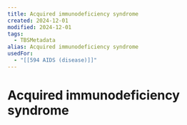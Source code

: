 ```yaml
---
title: Acquired immunodeficiency syndrome
created: 2024-12-01
modified: 2024-12-01
tags:
  - TBSMetadata
alias: Acquired immunodeficiency syndrome
usedFor:
  - "[[594 AIDS (disease)]]"
---
```

# Acquired immunodeficiency syndrome
